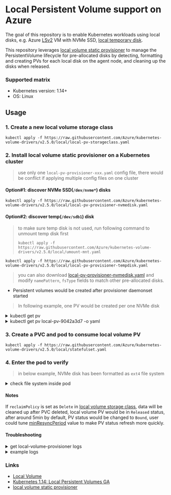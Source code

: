 # Local Persistent Volume support on Azure
The goal of this repository is to enable Kubernetes workloads using local disks, e.g. Azure [LSv2](https://docs.microsoft.com/en-us/azure/virtual-machines/lsv2-series) VM with NVMe SSD, [local temporary disk](https://docs.microsoft.com/en-us/azure/virtual-machines/linux/managed-disks-overview#temporary-disk).

This repository leverages [local volume static provisioner](https://github.com/kubernetes-sigs/sig-storage-local-static-provisioner) to manage the PersistentVolume lifecycle for pre-allocated disks by detecting, formatting and creating PVs for each local disk on the agent node, and cleaning up the disks when released.

### Supported matrix
 - Kubernetes version: 1.14+
 - OS: Linux

## Usage
### 1. Create a new local volume storage class
```console
kubectl apply -f https://raw.githubusercontent.com/Azure/kubernetes-volume-drivers/v2.5.0/local/local-pv-storageclass.yaml
```

### 2. Install local volume static provisioner on a Kubernetes cluster
> use only one `local-pv-provisioner-xxx.yaml` config file, there would be conflict if applying multiple config files on one cluster
#### Option#1: discover NVMe SSD(`/dev/nvme*`) disks
```console
kubectl apply -f https://raw.githubusercontent.com/Azure/kubernetes-volume-drivers/v2.5.0/local/local-pv-provisioner-nvmedisk.yaml
```

#### Option#2: discover temp(`/dev/sdb1`) disk
> to make sure temp disk is not used, run following command to unmount temp disk first
> ```console
> kubectl apply -f https://raw.githubusercontent.com/Azure/kubernetes-volume-drivers/v2.5.0/local/umount-mnt.yaml
> ```

```console
kubectl apply -f https://raw.githubusercontent.com/Azure/kubernetes-volume-drivers/v2.5.0/local/local-pv-provisioner-tempdisk.yaml
```
> you can also download [local-pv-provisioner-nvmedisk.yaml](https://github.com/Azure/kubernetes-volume-drivers/blob/v2.5.0/local/local-pv-provisioner-nvmedisk.yaml) and modify `namePattern`, `fsType` fields to match other pre-allocated disks.

 - Persistent volumes would be created after provisioner daemonset started
> In following example, one PV would be created per one NVMe disk

<details><summary>kubectl get pv</summary>
<pre>
NAME                CAPACITY   ACCESS MODES   RECLAIM POLICY   STATUS      CLAIM   STORAGECLASS   REASON   AGE
local-pv-9042a3d7   1788Gi     RWO            Delete           Available           local-disk              4s
local-pv-d25649a0   1788Gi     RWO            Delete           Available           local-disk              4s
</pre>
</details>

<details><summary>kubectl get pv local-pv-9042a3d7 -o yaml</summary>

```yaml
apiVersion: v1
kind: PersistentVolume
metadata:
...
  name: local-pv-9042a3d7
spec:
  accessModes:
  - ReadWriteOnce
  capacity:
    storage: 1788Gi
  local:
    fsType: ext4
    path: /dev/nvme0n1
  nodeAffinity:
    required:
      nodeSelectorTerms:
      - matchExpressions:
        - key: kubernetes.io/hostname
          operator: In
          values:
          - aks-agentpool-39784301-0
  persistentVolumeReclaimPolicy: Delete
  storageClassName: local-disk
  volumeMode: Filesystem
status:
  phase: Available
```

</details>

### 3. Create a PVC and pod to consume local volume PV
```console
kubectl apply -f https://raw.githubusercontent.com/Azure/kubernetes-volume-drivers/v2.5.0/local/statefulset.yaml
```

### 4. Enter the pod to verify
> in below example, NVMe disk has been formatted as `ext4` file system

<details><summary>check file system inside pod</summary>
<pre>
kubectl exec -it statefulset-local-0 -- df -h
</pre>

<pre>
Filesystem      Size  Used Avail Use% Mounted on
...
/dev/sda1        97G   12G   86G  12% /etc/hosts
/dev/nvme0n1    1.8T   68M  1.8T   1% /mnt/localdisk
...
</pre>

</details>

#### Notes
If `reclaimPolicy` is set as `Delete` in [local volume storage class](https://github.com/Azure/kubernetes-volume-drivers/blob/6846c13ebc6a8d8682f6265ae4ae588857de31ab/local/local-pv-storageclass.yaml#L8), data will be cleaned up after PVC deleted, local volume PV would be in `Released` status, after around 5min by default, PV status would be changed to `Bound`, user could tune [minResyncPeriod](https://github.com/kubernetes-sigs/sig-storage-local-static-provisioner/blob/master/docs/provisioner.md#configuration) value to make PV status refresh more quickly.

#### Troubleshooting
<details><summary>get local-volume-provisioner logs</summary>
<pre>
kubectl logs local-volume-provisioner-m8fbj -n kube-system
</pre>
</details>

<details><summary>example logs</summary>

```
I0530 12:43:11.874618       1 common.go:344] StorageClass "local-disk" configured with MountDir "/dev", HostDir "/dev", VolumeMode "Filesystem", FsType "xfs", BlockCleanerCommand ["/scripts/shred.sh" "2"], NamePattern "nvme*"
I0530 12:43:11.874684       1 main.go:63] Loaded configuration: {StorageClassConfig:map[local-disk:{HostDir:/dev MountDir:/dev BlockCleanerCommand:[/scripts/shred.sh 2] VolumeMode:Filesystem FsType:xfs NamePattern:nvme*}] NodeLabelsForPV:[] UseAlphaAPI:false UseJobForCleaning:false MinResyncPeriod:{Duration:5m0s} UseNodeNameOnly:false LabelsForPV:map[] SetPVOwnerRef:false}
I0530 12:43:11.874713       1 main.go:64] Ready to run...
W0530 12:43:11.874724       1 main.go:73] MY_NAMESPACE environment variable not set, will be set to default.
W0530 12:43:11.874737       1 main.go:79] JOB_CONTAINER_IMAGE environment variable not set.
I0530 12:43:11.874963       1 common.go:407] Creating client using in-cluster config
I0530 12:43:11.945316       1 main.go:85] Starting controller
I0530 12:43:11.945354       1 main.go:101] Starting metrics server at :8080
I0530 12:43:11.945398       1 controller.go:47] Initializing volume cache
I0530 12:43:11.945607       1 mount_linux.go:163] Detected OS without systemd
I0530 12:43:12.045905       1 controller.go:111] Controller started
I0530 12:43:12.046863       1 discovery.go:287] file(termination-log) under(/dev) does not match pattern(nvme*)
I0530 12:43:12.046979       1 discovery.go:287] file(sdb1) under(/dev) does not match pattern(nvme*)
I0530 12:43:12.046991       1 discovery.go:287] file(dvd) under(/dev) does not match pattern(nvme*)

I1205 11:53:42.771500       1 cache.go:64] Updated pv "local-pv-8739a5e2" to cache
I1205 11:53:45.552542       1 deleter.go:195] Start cleanup for pv local-pv-8739a5e2
I1205 11:53:45.552944       1 deleter.go:275] Deleting PV block volume "local-pv-8739a5e2" device hostpath "/dev/sdb1", mountpath "/dev/sdb1"
I1205 11:53:45.624199       1 deleter.go:319] Cleanup pv "local-pv-8739a5e2": StderrBuf - "shred: /dev/sdb1: pass 1/3 (random)..."
I1205 11:53:50.007271       1 deleter.go:319] Cleanup pv "local-pv-8739a5e2": StderrBuf - "shred: /dev/sdb1: pass 1/3 (random)...564MiB/16GiB 3%"
I1205 11:53:55.006489       1 deleter.go:319] Cleanup pv "local-pv-8739a5e2": StderrBuf - "shred: /dev/sdb1: pass 1/3 (random)...1.1GiB/16GiB 7%"
I1205 11:54:00.017742       1 deleter.go:319] Cleanup pv "local-pv-8739a5e2": StderrBuf - "shred: /dev/sdb1: pass 1/3 (random)...1.7GiB/16GiB 10%"
I1205 11:54:05.006582       1 deleter.go:319] Cleanup pv "local-pv-8739a5e2": StderrBuf - "shred: /dev/sdb1: pass 1/3 (random)...2.1GiB/16GiB 13%"
```

</details>

### Links
 - [Local Volume](https://kubernetes.io/docs/concepts/storage/volumes/#local)
 - [Kubernetes 1.14: Local Persistent Volumes GA](https://kubernetes.io/blog/2019/04/04/kubernetes-1.14-local-persistent-volumes-ga/)
 - [local volume static provisioner](https://github.com/kubernetes-sigs/sig-storage-local-static-provisioner)

